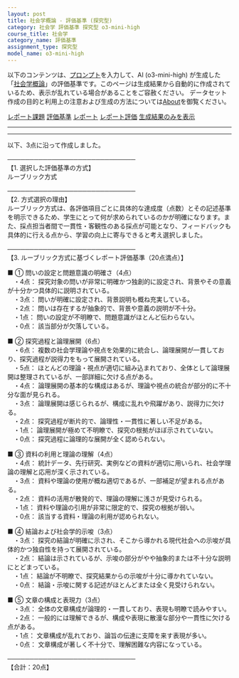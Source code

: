 ```yaml
---
layout: post
title: 社会学概論 - 評価基準 (探究型)
category: 社会学 評価基準 探究型 o3-mini-high
course_title: 社会学
category_name: 評価基準
assignment_type: 探究型
model_name: o3-mini-high
---
```


以下のコンテンツは、[プロンプト](https://github.com/takedatoshiyuki/synthetic_assignments/tree/main/generated/社会学/o3-mini-high/prompt_評価基準-探究型.md)を入力して、AI (o3-mini-high) が生成した「[社会学概論](/contents/社会学/)」の評価基準です。このページは生成結果から自動的に作成されているため、表示が乱れている場合があることをご容赦ください。
データセット作成の目的と利用上の注意および生成の方法については[About](/About)を御覧ください。

[レポート課題](../レポート課題-探究型)
[評価基準](../評価基準-探究型)
[レポート](../レポート-探究型)
[レポート評価](../レポート評価-探究型)
[生成結果のみを表示](https://github.com/takedatoshiyuki/synthetic_assignments/tree/main/generated/社会学/o3-mini-high/評価基準-探究型.md)
  

***
***
  
以下、3点に沿って作成しました。

─────────────────────────────  
【1. 選択した評価基準の方式】  
ルーブリック方式  

─────────────────────────────  
【2. 方式選択の理由】  
ルーブリック方式は、各評価項目ごとに具体的な達成度（点数）とその記述基準を明示できるため、学生にとって何が求められているのかが明確になります。また、採点担当者間で一貫性・客観性のある採点が可能となり、フィードバックも具体的に行える点から、学習の向上に寄与できると考え選択しました。

─────────────────────────────  
【3. ルーブリック方式に基づくレポート評価基準（20点満点）】

■ ① 問いの設定と問題意識の明確さ（4点）  
　・4点： 探究対象の問いが非常に明確かつ独創的に設定され、背景やその意義が十分かつ具体的に説明されている。  
　・3点： 問いが明確に設定され、背景説明も概ね充実している。  
　・2点： 問いは存在するが抽象的で、背景や意義の説明が不十分。  
　・1点： 問いの設定が不明瞭で、問題意識がほとんど伝わらない。  
　・0点： 該当部分が欠落している。

■ ② 探究過程と論理展開（6点）  
　・6点： 複数の社会学理論や視点を効果的に統合し、論理展開が一貫しており、探究過程が説得力をもって展開されている。  
　・5点： ほとんどの理論・視点が適切に組み込まれており、全体として論理展開は整理されているが、一部詳細に欠ける点がある。  
　・4点： 論理展開の基本的な構成はあるが、理論や視点の統合が部分的に不十分な面が見られる。  
　・3点： 論理展開は感じられるが、構成に乱れや飛躍があり、説得力に欠ける。  
　・2点： 探究過程が断片的で、論理性・一貫性に著しい不足がある。  
　・1点： 論理展開が極めて不明瞭で、探究の根拠がほぼ示されていない。  
　・0点： 探究過程に論理的な展開が全く認められない。

■ ③ 資料の利用と理論の理解（4点）  
　・4点： 統計データ、先行研究、実例などの資料が適切に用いられ、社会学理論の理解と応用が深く示されている。  
　・3点： 資料や理論の使用が概ね適切であるが、一部補足が望まれる点がある。  
　・2点： 資料の活用が散発的で、理論の理解に浅さが見受けられる。  
　・1点： 資料や理論の引用が非常に限定的で、探究の根拠が弱い。  
　・0点： 該当する資料・理論の利用が認められない。

■ ④ 結論および社会学的示唆（3点）  
　・3点： 探究の結論が明確に示され、そこから導かれる現代社会への示唆が具体的かつ独自性を持って展開されている。  
　・2点： 結論は示されているが、示唆の部分がやや抽象的または不十分な説明にとどまっている。  
　・1点： 結論が不明瞭で、探究結果からの示唆が十分に導かれていない。  
　・0点： 結論・示唆に関する記述がほとんどまたは全く見受けられない。

■ ⑤ 文章の構成と表現力（3点）  
　・3点： 全体の文章構成が論理的・一貫しており、表現も明瞭で読みやすい。  
　・2点： 一般的には理解できるが、構成や表現に散漫な部分や一貫性に欠ける点がある。  
　・1点： 文章構成が乱れており、論旨の伝達に支障を来す表現が多い。  
　・0点： 文章構成が著しく不十分で、理解困難な内容になっている。

─────────────────────────────  
【合計：20点】
